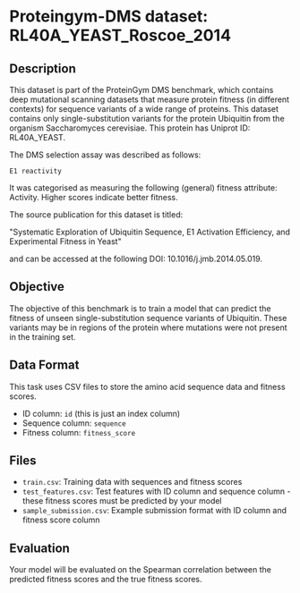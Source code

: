 
# Proteingym-DMS dataset: RL40A_YEAST_Roscoe_2014

## Description

This dataset is part of the ProteinGym DMS benchmark, which contains deep mutational scanning datasets that measure
protein fitness (in different contexts) for sequence variants of a wide range of proteins. This dataset contains
only single-substitution variants for the protein Ubiquitin from the organism Saccharomyces cerevisiae. This protein has Uniprot ID: RL40A_YEAST. 

The DMS selection assay was described as follows: 

    E1 reactivity

It was categorised as measuring the following (general) fitness attribute: Activity. Higher scores indicate better fitness.

The source publication for this dataset is titled: 

"Systematic Exploration of Ubiquitin Sequence, E1 Activation Efficiency, and Experimental Fitness in Yeast"

and can be accessed at the following DOI: 10.1016/j.jmb.2014.05.019.

## Objective

The objective of this benchmark is to train a model that can predict the fitness of unseen single-substitution sequence variants of Ubiquitin.
These variants may be in regions of the protein where mutations were not present in the training set.

## Data Format

This task uses CSV files to store the amino acid sequence data and fitness scores.
- ID column: `id` (this is just an index column)
- Sequence column: `sequence`
- Fitness column: `fitness_score`

## Files

- `train.csv`: Training data with sequences and fitness scores
- `test_features.csv`: Test features with ID column and sequence column - these fitness scores must be predicted by your model
- `sample_submission.csv`: Example submission format with ID column and fitness score column

## Evaluation

Your model will be evaluated on the Spearman correlation between the predicted fitness scores and the true fitness scores.
